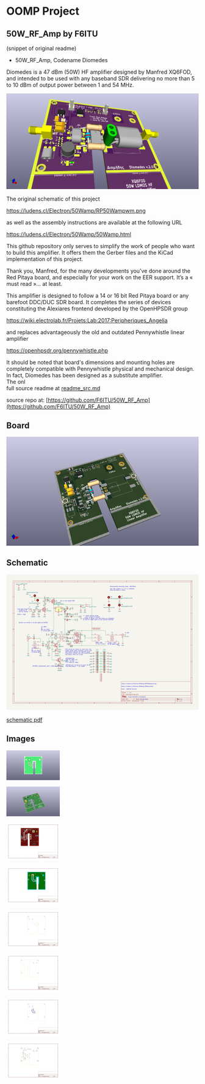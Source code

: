 # OOMP Project  
## 50W_RF_Amp  by F6ITU  
  
(snippet of original readme)  
  
- 50W_RF_Amp, Codename Diomedes  
  
Diomedes is a 47 dBm (50W) HF amplifier designed by Manfred XQ6FOD, and intended to be used with any baseband SDR delivering no more than 5 to 10 dBm of  output power between 1 and 54 MHz.   
  
![Diomedes, a 50W linear amplifier by XQ6FOD](https://github.com/F6ITU/50W_RF_Amp/blob/main/Diomedes.png)  
  
The original schematic of this project   
  
  
https://ludens.cl/Electron/50Wamp/RP50Wampwm.png  
  
as well as the assembly instructions are available at the following URL  
  
https://ludens.cl/Electron/50Wamp/50Wamp.html  
  
This github repository only serves to simplify the work of people who want to build this amplifier. It offers  them the Gerber files and the KiCad implementation of this project.  
  
Thank you, Manfred, for the many developments you’ve done around the Red Pitaya board, and especially for your work on the EER support. It’s a « must read »… at least.  
  
  
This amplifier is designed to follow a 14 or 16 bit Red Pitaya board or any barefoot DDC/DUC SDR board. It completes the series of devices constituting the Alexiares frontend developed by the OpenHPSDR group  
  
https://wiki.electrolab.fr/Projets:Lab:2017:Peripheriques_Angelia  
  
and replaces advantageously the old and outdated  Pennywhistle linear amplifier   
  
https://openhpsdr.org/pennywhistle.php  
  
It should be noted that board's dimensions and mounting holes are completely compatible with Pennywhistle physical and mechanical design. In fact, Diomedes has been designed as a substitute amplifier.   
The onl  
  full source readme at [readme_src.md](readme_src.md)  
  
source repo at: [https://github.com/F6ITU/50W_RF_Amp](https://github.com/F6ITU/50W_RF_Amp)  
## Board  
  
[![working_3d.png](working_3d_600.png)](working_3d.png)  
## Schematic  
  
[![working_schematic.png](working_schematic_600.png)](working_schematic.png)  
  
[schematic pdf](working_schematic.pdf)  
## Images  
  
[![working_3D_bottom.png](working_3D_bottom_140.png)](working_3D_bottom.png)  
  
[![working_3D_top.png](working_3D_top_140.png)](working_3D_top.png)  
  
[![working_assembly_page_01.png](working_assembly_page_01_140.png)](working_assembly_page_01.png)  
  
[![working_assembly_page_02.png](working_assembly_page_02_140.png)](working_assembly_page_02.png)  
  
[![working_assembly_page_03.png](working_assembly_page_03_140.png)](working_assembly_page_03.png)  
  
[![working_assembly_page_04.png](working_assembly_page_04_140.png)](working_assembly_page_04.png)  
  
[![working_assembly_page_05.png](working_assembly_page_05_140.png)](working_assembly_page_05.png)  
  
[![working_assembly_page_06.png](working_assembly_page_06_140.png)](working_assembly_page_06.png)  
